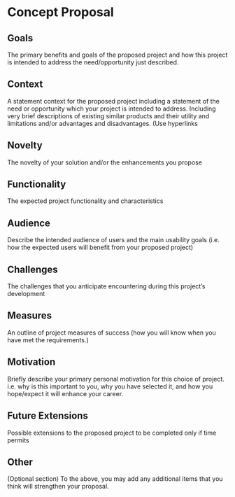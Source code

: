 # Concept Proposal

## Goals
The primary benefits and goals of the proposed project and how this project is intended to address the need/opportunity just described.

## Context
A statement context for the proposed project including a statement of the need or opportunity which your project is intended to address. Including very brief descriptions of existing similar products and their utility and limitations and/or advantages and disadvantages. (Use hyperlinks

## Novelty
The novelty of your solution and/or the enhancements you propose

## Functionality
The expected project functionality and characteristics

## Audience
Describe the intended audience of users and the main usability goals (i.e. how the expected users will benefit from your proposed project)

## Challenges
The challenges that you anticipate encountering during this project’s development

## Measures
An outline of project measures of success (how you will know when you have met the requirements.)

## Motivation
Briefly describe your primary personal motivation for this choice of project. i.e. why is this important to you, why you have selected it, and how you hope/expect it will enhance your career.

## Future Extensions
Possible extensions to the proposed project to be completed only if time permits

## Other
(Optional section) To the above, you may add any additional items that you think will strengthen your proposal.
